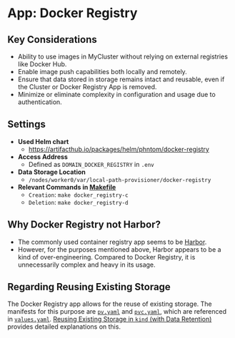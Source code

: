 # App: Docker Registry

## Key Considerations
- Ability to use images in MyCluster without relying on external registries like Docker Hub.
- Enable image push capabilities both locally and remotely.
- Ensure that data stored in storage remains intact and reusable, even if the Cluster or Docker Registry App is removed.
- Minimize or eliminate complexity in configuration and usage due to authentication.

## Settings
- **Used Helm chart**
  - https://artifacthub.io/packages/helm/phntom/docker-registry
- **Access Address**
  - Defined as `DOMAIN_DOCKER_REGISTRY` in `.env`
- **Data Storage Location**
  - `/nodes/worker0/var/local-path-provisioner/docker-registry`
- **Relevant Commands in [Makefile](../../Makefile)**
  - `Creation`: `make docker_registry-c`
  - `Deletion`: `make docker_registry-d`

## Why Docker Registry not Harbor?
- The commonly used container registry app seems to be [Harbor](https://goharbor.io/).
- However, for the purposes mentioned above, Harbor appears to be a kind of over-engineering. Compared to Docker Registry, it is unnecessarily complex and heavy in its usage.

## Regarding Reusing Existing Storage
The Docker Registry app allows for the reuse of existing storage. The manifests for this purpose are [`pv.yaml`](./pv.yaml) and [`pvc.yaml`](./pvc.yaml), which are referenced in [`values.yaml`](./values.yaml). [Reusing Existing Storage in `kind` (with Data Retention)](../../cluster/reuse-storage.md) provides detailed explanations on this.
